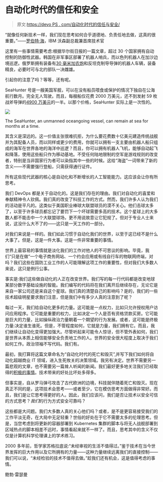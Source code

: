 # 自动化时代的信任和安全

> 原文:[https://devo PS . com/自动化时代的信任与安全/](https://devops.com/trust-and-safety-in-the-age-of-automation/)

“就像任何新技术一样，我们现在思考如何合乎道德地、负责任地去做，这真的很重要。”——[罗伯特·海](https://www.techrepublic.com/article/google-employees-demand-end-to-companys-ai-work-with-defense-department/)，IBM 沃森副总裁兼首席技术官

这里有一些事情需要考虑:根据华尔街日报的一篇文章，超过 30 个国家拥有自动控制的防御性武器。韩国在非军事区部署了机器人哨兵，而以色列机器人在加沙边境巡逻。俄罗斯拥有装备有[30 毫米加农炮](http://battlefield.wikia.com/wiki/30mm_Cannon)和反坦克制导导弹的机器人车辆，装备精良，必要时可与北约部队一决雌雄。

引起你的注意了吗？等等，还有呢。

SeaHunter 号是一艘美国军舰，可以在没有船员喂食或保护的情况下独自在公海航行数月。完全无人驾驶。而且，每艘船仅花费 2000 万美元，还不到发射 59 枚战斧导弹的[4900 万美元](https://www.investopedia.com/news/missile-diplomacy-cost-trumps-syria-strike/)的一半。以那个价格，SeaHunter 实际上是一次性的。

![](../Images/07651035312d6536add5a9944d1bcfe6.png)

The SeaHunter, an unmanned oceangoing vessel, can remain at sea for months at a time.

其含义是深远的。这一价值主张很难抗拒，为什么要花费数十亿美元建造传统战舰并为其配备人员，而以同样或更少的费用，你就可以拥有一支主要由机器人船只组成的海军在世界各地的海洋中巡逻？而且，你可以拥有机器人飞机，能够自动起飞和降落，使用这些船只作为移动基地。不受任何陆地限制的空军是游戏规则的改变者，特别是当非国家行为者可以染指其中一些的时候。这给“海盗”一词带来了新的含义——不需要强行登船，只需获得通行证件。

所有这些现代武器的核心是自动化和不断增长的人工智能能力。这应该会让你有所思考。

我们 DevOps 都是关于自动化的。这是我们存在的理由。我们对自动化的喜爱和奉献精神令人钦佩。我们真的改变了科技工作的方式。然而，我们许多人认为我们的活动是平凡的。这类似于美国职业棒球大联盟球员的漠不关心。他们击球太多了，以至于许多球员都忘记了要罚下一个坏球需要多高的技术。这个星球上的大多数人都不能击中一个大联盟球场，更不用说故意让它犯规了。但对于专业人士来说，这没什么大不了的——这只是一天工作的一部分。

对我们来说是一样的。我们如此习惯于自动化我们的世界，以至于这已经不是什么大事了。但是，这是一件大事。这是一件非常重要的事情。

世界上最容易的事情就是淡化我们的工作对他人的不可思议的影响。毕竟，我们“只是在做”一个电子商务网站、一个约会应用或有线自行车的物联网终端，对吗？我们这些在国防工业工作的人可能理解这项工作的重要性，但对我们大多数人来说，这只是例行公事。

事实是:我们这些做自动化的人正在改变世界。我们写的每一行代码都是改变地球某部分数字基础设施的智能。我们编写的代码将在我们离开后继续存在，无论它是来自一家公司还是来自这个星球。我们真的清楚自己的影响吗？是的，我们的一些技术超级明星要求我们注意，但是我们中有多少人真的注意到了呢？

每过一天，我们给自动化更多的力量。这可能是一点权力，比如只允许授权用户访问应用程序。它可能是重要的权力，比如决定一个人是否有资格贷款买房。它可能是巨大的力量，比如操纵政治力量朝着一个期望的行为发展。或者，这可能是终极力量:决定谁生谁死。但是，不管程度如何，它就是力量，我们拥有它。而且，我们继续让自动化变得更加强大。尽管听起来可能令人惊讶，但不管外表如何，我们是世界从本质上相信能够安全负责地工作的人。世界的安全很大程度上取决于我们如何工作。政治领袖不写代码。我们有。

最初，我打算将这篇文章命名为“自动化时代的死亡和毁灭”,并写下我们如何将自动化超越商业 IT 领域，进入生死攸关的决策领域。我另有决定。世界不需要另一篇悲观的文章，也不需要另一篇耸人听闻的新闻。我们最好更多地关注我们已经取得的[积极的事情](https://www.huffingtonpost.com/2015/06/05/technology-improved-world_n_7492742.html)。技术带来的好处比坏处多得多。

但事实是，自从罗马弹弓攻击了古代欧洲的边境，科技就伴随着死亡和毁灭。现在真正不同的是，这项技术会思考——或者至少，它在模仿思考方面做得非常好。而且，我们是让它思考得更好的人。因此，我们应该问，我们是否让技术以安全可信的方式思考？*我们*的行为方式安全可靠吗？

这些都是大问题。我们大多数人真的关心他们吗？或者，是不是更容易接受我们的工作平淡无奇，在大局中无足轻重？世俗的好处在于它不需要太多的伦理思考。但是，当您考虑到将更新的容器部署到 Kubernetes 集群的脚本与将无人战舰部署到区域热点的脚本相差不远时，事情看起来就不一样了。而且，思考其中的含义不仅仅是计算机科学伦理课上的学术练习。

2000 多年前，哲学家苏格拉底说:“未经审视的生活不值得过。”鉴于技术在当今世界发挥的巨大作用以及它所拥有的力量——这种力量继续远离我们的直接控制——我们可以说，“未经检验的技术不值得去做。”趁我们还有机会，这是值得考虑的事情。

鲍勃·雷瑟曼